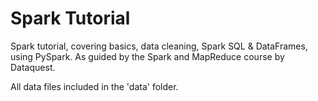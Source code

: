 # Spark Tutorial
Spark tutorial, covering basics, data cleaning, Spark SQL & DataFrames, using PySpark. As guided by the Spark and MapReduce course by Dataquest.

All data files included in the 'data' folder.
